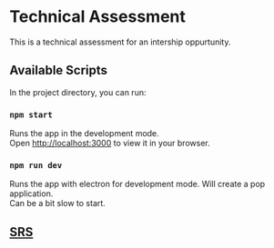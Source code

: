 # Technical Assessment

This is a technical assessment for an intership oppurtunity.

## Available Scripts

In the project directory, you can run:

### `npm start`
Runs the app in the development mode.\
Open [http://localhost:3000](http://localhost:3000) to view it in your browser.

### `npm run dev`
Runs the app with electron for development mode. Will create a pop application.\
Can be a bit slow to start.

## [SRS](https://github.com/Grobbies26/technical-assesment/files/9111979/technicalAssesment.pdf)
